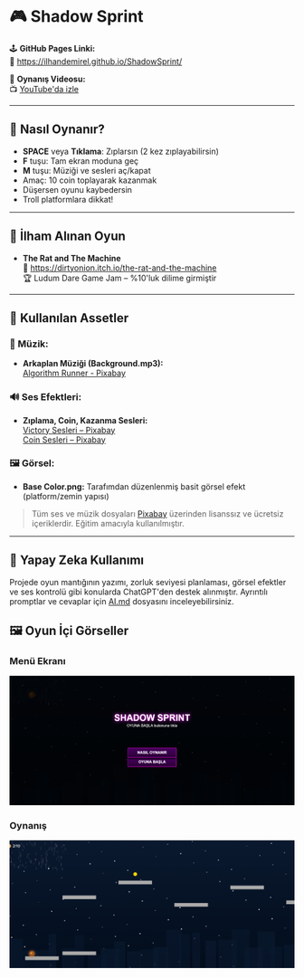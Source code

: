 # 🎮 Shadow Sprint

🕹️ **GitHub Pages Linki:**  
🔗 https://ilhandemirel.github.io/ShadowSprint/

🎥 **Oynanış Videosu:**  
📺 [YouTube'da izle](https://youtube.com/linkiniburayaz)

---

## 📌 Nasıl Oynanır?

- **SPACE** veya **Tıklama**: Zıplarsın (2 kez zıplayabilirsin)
- **F** tuşu: Tam ekran moduna geç
- **M** tuşu: Müziği ve sesleri aç/kapat
- Amaç: 10 coin toplayarak kazanmak  
- Düşersen oyunu kaybedersin  
- Troll platformlara dikkat!

---

## 🧠 İlham Alınan Oyun

- **The Rat and The Machine**  
  🔗 https://dirtyonion.itch.io/the-rat-and-the-machine  
  🏆 Ludum Dare Game Jam – %10'luk dilime girmiştir

---

## 🎨 Kullanılan Assetler

### 🎵 Müzik:
- **Arkaplan Müziği (Background.mp3):**  
  [Algorithm Runner - Pixabay](https://pixabay.com/music/pulses-algorithm-runner-dark-cyberpunk-cinematic-music-loopable-185038/?utm_source=chatgpt.com)

### 🔊 Ses Efektleri:
- **Zıplama, Coin, Kazanma Sesleri:**  
  [Victory Sesleri – Pixabay](https://pixabay.com/sound-effects/search/victory/)  
  [Coin Sesleri – Pixabay](https://pixabay.com/sound-effects/search/coin/)

### 🖼️ Görsel:
- **Base Color.png:** Tarafımdan düzenlenmiş basit görsel efekt (platform/zemin yapısı)

> Tüm ses ve müzik dosyaları [Pixabay](https://pixabay.com) üzerinden lisanssız ve ücretsiz içeriklerdir. Eğitim amacıyla kullanılmıştır.

---

## 🧠 Yapay Zeka Kullanımı

Projede oyun mantığının yazımı, zorluk seviyesi planlaması, görsel efektler ve ses kontrolü gibi konularda ChatGPT'den destek alınmıştır. Ayrıntılı promptlar ve cevaplar için [AI.md](AI.md) dosyasını inceleyebilirsiniz.

## 🖼️ Oyun İçi Görseller

### Menü Ekranı
![Menü](Menu.png)

### Oynanış
![Oynanış](Oyun.png)
